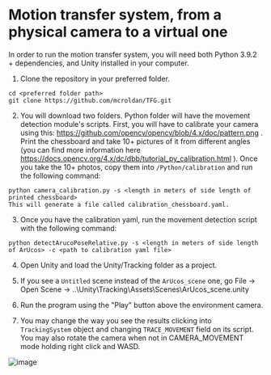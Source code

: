 # Motion transfer system, from a physical camera to a virtual one

In order to run the motion transfer system, you will need both Python 3.9.2 + dependencies, and Unity installed in your computer.

1. Clone the repository in your preferred folder.

```git
cd <preferred folder path>
git clone https://github.com/mcroldan/TFG.git
```

2. You will download two folders. Python folder will have the movement detection module's scripts. First, you will have to calibrate your camera using this: https://github.com/opencv/opencv/blob/4.x/doc/pattern.png .
Print the chessboard and take 10+ pictures of it from different angles (you can find more information here https://docs.opencv.org/4.x/dc/dbb/tutorial_py_calibration.html ). Once you take the 10+ photos, copy them into
`/Python/calibration` and run the following command:

```
python camera_calibration.py -s <length in meters of side length of printed chessboard>
This will generate a file called calibration_chessboard.yaml.
```

3. Once you have the calibration yaml, run the movement detection script with the following command:

```
python detectArucoPoseRelative.py -s <length in meters of side length of ArUcos> -c <path to calibration yaml file>
```

4. Open Unity and load the Unity/Tracking folder as a project.

5. If you see a `Untitled` scene instead of the `ArUcos_scene` one, go File -> Open Scene -> ..\Unity\Tracking\Assets\Scenes\ArUcos_scene.unity

6. Run the program using the "Play" button above the environment camera.


7. You may change the way you see the results clicking into `TrackingSystem` object and changing `TRACE_MOVEMENT` field on its script. You may also rotate the camera when not in CAMERA_MOVEMENT mode holding right click and WASD.

![image](https://user-images.githubusercontent.com/62695677/207685557-84adb958-2609-4d7a-a86e-378a233d169b.png)
